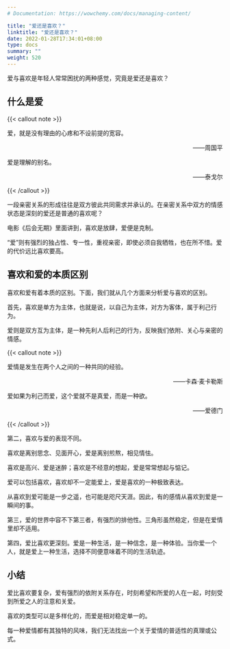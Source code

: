 ```yaml
---
# Documentation: https://wowchemy.com/docs/managing-content/

title: "爱还是喜欢？"
linktitle: "爱还是喜欢？"
date: 2022-01-28T17:34:01+08:00
type: docs
summary: ""
weight: 520
---
```


<!--more-->

爱与喜欢是年轻人常常困扰的两种感觉，究竟是爱还是喜欢？

## 什么是爱

{{< callout note >}}

爱，就是没有理由的心疼和不设前提的宽容。

<p align="right">——周国平</p>

爱是理解的别名。

<p align="right">——泰戈尔</p>

{{< /callout >}}

一段亲密关系的形成往往是双方彼此共同需求并承认的。在亲密关系中双方的情感状态是深刻的爱还是普通的喜欢呢？

电影《后会无期》里面讲到，喜欢是放肆，爱便是克制。

“爱”则有强烈的独占性、专一性，重视亲密，即使必须自我牺牲，也在所不惜。爱的代价远比喜欢要高。

## 喜欢和爱的本质区别

喜欢和爱有着本质的区别。下面，我们就从几个方面来分析爱与喜欢的区别。

首先，喜欢是单方为主体，也就是说，以自己为主体，对方为客体，属于利己行为。

爱则是双方互为主体，是一种先利人后利己的行为，反映我们依附、关心与亲密的情感。

{{< callout note >}}

爱情是发生在两个人之间的一种共同的经验。

<p align="right">——卡森·麦卡勒斯</p>

爱如果为利己而爱，这个爱就不是真爱，而是一种欲。

<p align="right">——爱德门</p>

{{< /callout >}}

第二，喜欢与爱的表现不同。

喜欢是离别思念、见面开心，爱是离别煎熬，相见情怯。

喜欢是高兴、爱是迷醉；喜欢是不经意的想起，爱是常常想起与惦记。

爱可以包括喜欢，喜欢却不一定能爱上，爱是喜欢的一种极致表达。

从喜欢到爱可能是一步之遥，也可能是咫尺天涯。因此，有的感情从喜欢到爱是一瞬间的事。

第三，爱的世界中容不下第三者，有强烈的排他性。三角形虽然稳定，但是在爱情里却不适用。

第四，爱比喜欢更深刻。爱是一种生活，是一种信念，是一种体验。当你爱一个人，就是爱上一种生活，选择不同便意味着不同的生活轨迹。

## 小结

爱比喜欢要复杂，爱有强烈的依附关系存在，时刻希望和所爱的人在一起，时刻受到所爱之人的注意和关爱。

喜欢的类型可以是多样化的，而爱是相对稳定单一的。

每一种爱情都有其独特的风味，我们无法找出一个关于爱情的普适性的真理或公式。
